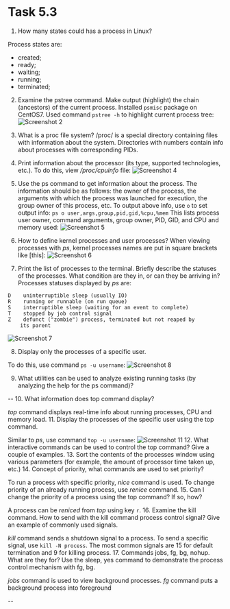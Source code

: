 # Task 5.3

1. How many states could has a process in Linux?

Process states are:
  - created;
  - ready;
  - waiting;
  - running;
  - terminated;

2. Examine the pstree command. Make output (highlight) the chain (ancestors) of the current process.
Installed `psmisc` package on CentOS7. Used command `pstree -h` to highlight current process tree:
![Screenshot 2](https://github.com/alex-kay/DevOps_online_Kharkiv_2020Q42021Q1/blob/master/m5/task5.3/Screenshots/Screenshot%202021-01-27%20at%2014.17.53.jpg)

3. What is a proc file system?
/proc/ is a special directory containing files with information about the system. Directories with numbers contain info about processes with corresponding PIDs.

4. Print information about the processor (its type, supported technologies, etc.).
To do this, view */proc/cpuinfo* file:
![Screenshot 4](https://github.com/alex-kay/DevOps_online_Kharkiv_2020Q42021Q1/blob/master/m5/task5.3/Screenshots/Screenshot%202021-01-27%20at%2012.44.40.jpg)

5. Use the ps command to get information about the process. The information should be as follows: the owner of the process, the arguments with which the process was launched for execution, the group owner of this process, etc.
To output above info, use `o` to set output info:
`ps o user,args,group,pid,gid,%cpu,%mem`
This lists process user owner, command arguments, group owner, PID, GID, and CPU and memory used:
![Screenshot 5](https://github.com/alex-kay/DevOps_online_Kharkiv_2020Q42021Q1/blob/master/m5/task5.3/Screenshots/Screenshot%202021-01-27%20at%2014.33.08.jpg)

6. How to define kernel processes and user processes?
When viewing processes with *ps*, kernel processes names are put in square brackets like [this]:
![Screenshot 6](https://github.com/alex-kay/DevOps_online_Kharkiv_2020Q42021Q1/blob/master/m5/task5.3/Screenshots/Screenshot%202021-01-27%20at%2013.00.47.jpg)

7. Print the list of processes to the terminal. Briefly describe the statuses of the processes. What condition are they in, or can they be arriving in?
Processes statuses displayed by *ps* are:

```
D    uninterruptible sleep (usually IO)
R    running or runnable (on run queue)
S    interruptible sleep (waiting for an event to complete)
T    stopped by job control signal
Z    defunct ("zombie") process, terminated but not reaped by
    its parent
```

![Screenshot 7](https://github.com/alex-kay/DevOps_online_Kharkiv_2020Q42021Q1/blob/master/m5/task5.3/Screenshots/Screenshot%202021-01-27%20at%2022.01.57.jpg)

8. Display only the processes of a specific user.

To do this, use command `ps -u username`:
![Screenshot 8](https://github.com/alex-kay/DevOps_online_Kharkiv_2020Q42021Q1/blob/master/m5/task5.3/Screenshots/Screenshot%202021-01-27%20at%2021.48.26.jpg)

9.  What utilities can be used to analyze existing running tasks (by analyzing the help for the ps command)?

--
10. What information does top command display?

*top* command displays real-time info about running processes, CPU and memory load.
11. Display the processes of the specific user using the top command.
  
Similar to *ps*, use command `top -u username`:
![Screenshot 11](https://github.com/alex-kay/DevOps_online_Kharkiv_2020Q42021Q1/blob/master/m5/task5.3/Screenshots/Screenshot%202021-01-27%20at%2021.51.37.jpg)
12.  What interactive commands can be used to control the top command? Give a couple of examples.
13.  Sort the contents of the processes window using various parameters (for example, the amount of processor time taken up, etc.)
14.  Concept of priority, what commands are used to set priority?

To run a process with specific priority, *nice* command is used. To change priority of an already running process, use *renice* command.
15. Can I change the priority of a process using the top command? If so, how?

A process can be *reniced* from *top* using key `r`.
16. Examine the kill command. How to send with the kill command
process control signal? Give an example of commonly used signals.

*kill* command sends a shutdown signal to a process. To send a specific signal, use `kill -N process`. The most common signals are 15 for default termination and 9 for killing process.
17. Commands jobs, fg, bg, nohup. What are they for? Use the sleep, yes command to demonstrate the process control mechanism with fg, bg.

*jobs* command is used to view background processes. *fg* command puts a background process into foreground

--